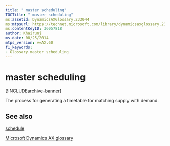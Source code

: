 ```yaml
---
title: " master scheduling"
TOCTitle: " master scheduling"
ms:assetid: DynamicsAXGlossary.233044
ms:mtpsurl: https://technet.microsoft.com/library/dynamicsaxglossary.233044(v=AX.60)
ms:contentKeyID: 36057818
author: Khairunj
ms.date: 08/25/2014
mtps_version: v=AX.60
f1_keywords:
- Glossary.master scheduling
---
```


# master scheduling


[!INCLUDE[archive-banner](includes/archive-banner.md)]

The process for generating a timetable for matching supply with demand.

## See also

[schedule](schedule.md)

[Microsoft Dynamics AX glossary](glossary/microsoft-dynamics-ax-glossary.md)

  


